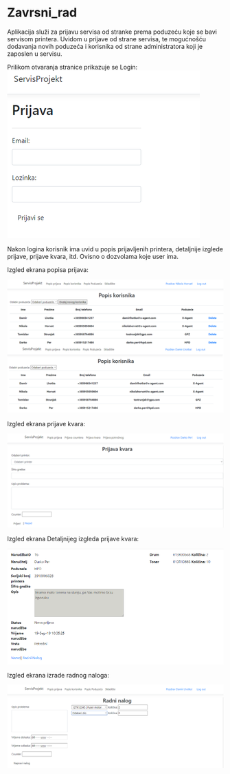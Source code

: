 # Zavrsni_rad
Aplikacija služi za prijavu servisa od stranke prema poduzeću koje se bavi servisom printera. Uvidom u prijave od strane servisa, te mogućnošću dodavanja novih poduzeća i korisnika od strane administratora koji je zaposlen u servisu.

Prilikom otvaranja stranice prikazuje se Login:</br>
<img src="./slike/Login.PNG" raw=true/>

Nakon logina korisnik ima uvid u popis prijavljenih printera, detaljnije izglede prijave, prijave kvara, itd. 
Ovisno o dozvolama koje user ima.



Izgled ekrana popisa prijava: </br>



<img src="./slike/Popis korisnika administrator + seviser.png" raw=true/>



Izgled ekrana prijave kvara: </br>



<img src="./slike/Prijava kvara korisnik.PNG" raw=true/>



Izgled ekrana Detaljnijeg izgleda prijave kvara: </br>



<img src="./slike/Detaljnije izgled prijave.PNG" raw=true/>



Izgled ekrana izrade radnog naloga: </br>



<img src="./slike/Prikaz izrade radnog naloga.PNG" raw=true/>
